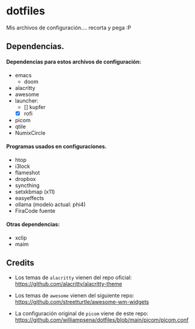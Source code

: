 # dotfiles

Mis archivos de configuración....  recorta y pega :P

## Dependencias.

#### Dependencias para estos archivos de configuración:

- emacs
  - doom
- alacritty
- awesome
- launcher:
  - [] kupfer
  - [x] rofi
- picom
- qtile
- NumixCircle 

#### Programas usados en configuraciones.
- htop
- i3lock
- flameshot
- dropbox
- syncthing
- setxkbmap (x11)
- easyeffects
- ollama (modelo actual: phi4)
- FiraCode fuente

#### Otras dependencias:
- xclip
- maim


## Credits

- Los temas de `alacritty` vienen del repo oficial: https://github.com/alacritty/alacritty-theme

- Los temas de `awesome` vienen del siguiente repo: https://github.com/streetturtle/awesome-wm-widgets

- La configuración original de `picom` viene de este repo: https://github.com/williampsena/dotfiles/blob/main/picom/picom.conf


